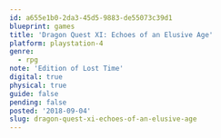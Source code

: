 ```yaml
---
id: a655e1b0-2da3-45d5-9883-de55073c39d1
blueprint: games
title: 'Dragon Quest XI: Echoes of an Elusive Age'
platform: playstation-4
genre:
  - rpg
note: 'Edition of Lost Time'
digital: true
physical: true
guide: false
pending: false
posted: '2018-09-04'
slug: dragon-quest-xi-echoes-of-an-elusive-age
---
```


